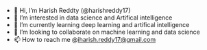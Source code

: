 - 👋 Hi, I’m Harish Reddty (@harishreddy17)
- 👀 I’m interested in data science and Artifical intelligence
- 🌱 I’m currently learning deep learning and artifical intelligence
- 💞️ I’m looking to collaborate on machine learning and data science
- 📫 How to reach me @iharish.reddy17@gmail.com

<!---
harishreddy17/harishreddy17 is a ✨ special ✨ repository because its `README.md` (this file) appears on your GitHub profile.
You can click the Preview link to take a look at your changes.
--->
